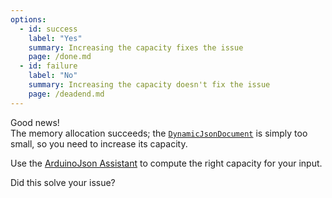 ```yaml
---
options:
  - id: success
    label: "Yes"
    summary: Increasing the capacity fixes the issue
    page: /done.md
  - id: failure
    label: "No"
    summary: Increasing the capacity doesn't fix the issue
    page: /deadend.md
---
```


Good news!  
The memory allocation succeeds; the [`DynamicJsonDocument`](/v6/api/dynamicjsondocument/) is simply too small, so you need to increase its capacity.

Use the [ArduinoJson Assistant](/v6/assistant/) to compute the right capacity for your input.

Did this solve your issue?